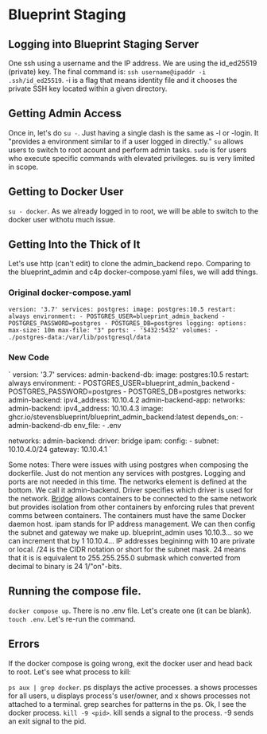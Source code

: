 # Blueprint Staging

## Logging into Blueprint Staging Server

One ssh using a username and the IP address. We are using the id_ed25519 (private) key. The final command is: `ssh username@ipaddr -i .ssh/id_ed25519`. -i is a flag that means identity file and it chooses the private SSH key located within a given directory.

## Getting Admin Access

Once in, let's do `su -`. Just having a single dash is the same as -l or -login. It "provides a environment similar to if a user logged in directly." `su` allows users to switch to root acount and perform admin tasks. `sudo` is for users who execute specific commands with elevated privileges. su is very limited in scope.

## Getting to Docker User

`su - docker`. As we already logged in to root, we will be able to switch to the docker user withotu much issue.

## Getting Into the Thick of It

Let's use http (can't edit) to clone the admin_backend repo. Comparing to the blueprint_admin and c4p docker-compose.yaml files, we will add things.

### Original docker-compose.yaml

`
version: '3.7'
services:
  postgres:
    image: postgres:10.5
    restart: always
    environment:
      - POSTGRES_USER=blueprint_admin_backend
      - POSTGRES_PASSWORD=postgres
      - POSTGRES_DB=postgres
    logging:
      options:
        max-size: 10m
        max-file: "3"
    ports:
      - '5432:5432'
    volumes:
      - ./postgres-data:/var/lib/postgresql/data
`

### New Code

`
version: '3.7'
services:
  admin-backend-db:
    image: postgres:10.5
    restart: always
    environment:
      - POSTGRES_USER=blueprint_admin_backend
      - POSTGRES_PASSWORD=postgres
      - POSTGRES_DB=postgres
    networks:
      admin-backend:
        ipv4_address: 10.10.4.2
  admin-backend-app:
    networks:
      admin-backend:
        ipv4_address: 10.10.4.3
    image: ghcr.io/stevensblueprint/blueprint_admin_backend:latest
    depends_on:
      - admin-backend-db
    env_file:
      - .env

networks:
  admin-backend:
  driver: bridge
  ipam:
    config:
      - subnet: 10.10.4.0/24
        gateway: 10.10.4.1
`

Some notes: There were issues with using postgres when composing the dockerfile. Just do not mention any services with postgres. Logging and ports are not needed in this time. The networks element is defined at the bottom. We call it admin-backend. Driver specifies which driver is used for the network. [Bridge](https://docs.docker.com/network/drivers/bridge/) allows containers to be connected to the same network but provides isolation from other containers by enforcing rules that prevent comms between containers. The containers must have the same Docker daemon host. ipam stands for IP address management. We can then config the subnet and gateway we make up. blueprint_admin uses 10.10.3... so we can increment that by  1 10.10.4... IP addresses begininng with 10 are private or local. /24 is the CIDR notation or short for the subnet mask. 24 means that it is is equivalent to 255.255.255.0 submask which converted from decimal to binary is 24 1/"on"-bits.

## Running the compose file.

`docker compose up`. There is no .env file. Let's create one (it can be blank). `touch .env`. Let's re-run the command.

## Errors

If the docker compose is going wrong, exit the docker user and head back to root. Let's see what process to kill:

`ps aux | grep docker`. ps displays the active processes. a shows processes for all users, u displays process's user/owner, and x shows processes not attached to a terminal. grep searches for patterns in the ps. Ok, I see the docker process. `kill -9 <pid>`. kill sends a signal to the process. -9 sends an exit signal to the pid.
